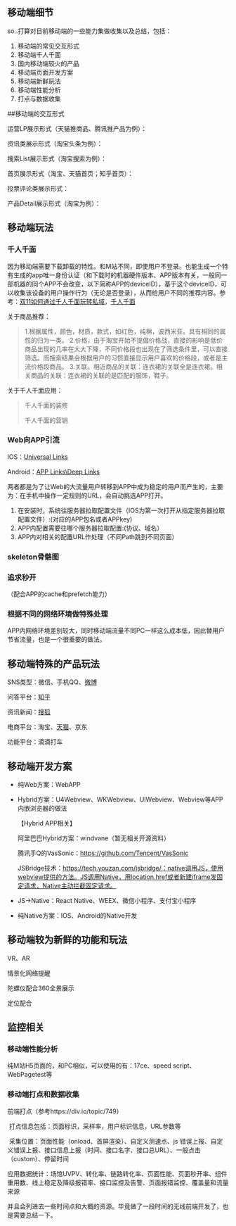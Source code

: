 ## 移动端细节

so..打算对目前移动端的一些能力集做收集以及总结，包括：

1. 移动端的常见交互形式
2. 移动端千人千面
3. 国内移动端较火的产品
4. 移动端页面开发方案
5. 移动端新鲜玩法
6. 移动端性能分析
7. 打点与数据收集



##移动端的交互形式

运营LP展示形式（天猫推商品、腾讯推产品为例）：

资讯类展示形式（淘宝头条为例）：

搜索List展示形式（淘宝搜索为例）：

首页展示形式（淘宝、天猫首页；知乎首页）：

投票评论类展示形式：

产品Detail展示形式（淘宝为例）：



## 移动端玩法

### 千人千面

因为移动端需要下载卸载的特性。和M站不同，即使用户不登录。也能生成一个特有生成的app唯一身份认证（和下载时的机器硬件版本、APP版本有关，一般同一部机器的同个APP不会改变，以下简称APP的deviceID），基于这个deviceID，可以收集该设备的用户操作行为（无论是否登录），从而给用户不同的推荐内容。参考：[双11如何通过千人千面玩转私域](http://www.imaijia.com/qt/8a04289956c12b880156c61f3f420116.shtml)，[千人千面](https://tieba.baidu.com/p/4814297896)

关于商品推荐：

> 1.根据属性，颜色，材质，款式，如红色，纯棉，波西米亚。具有相同的属性的归为一类。
> 2.价格，由于淘宝开始不提倡价格战，直接的影响是低价商品出现的几率在大大下降，不同价格段也出现在了筛选条件里，可以直接筛选。而搜索结果会根据用户的习惯直接显示用户喜欢的价格段，或者是主流价格段商品。
> 3.关联。相近商品的关联：连衣裙的关联全是连衣裙。相关商品的关联：连衣裙的关联的是匹配的服饰，鞋子。

关于千人千面应用：

> 千人千面的装修
>
> 千人千面的营销



### Web向APP引流

IOS：[Universal Links](http://strivingboy.github.io/blog/2015/09/27/ios9/)

Android：[APP Links\Deep Links](http://www.jianshu.com/p/1632be1c2451)

两者都是为了让Web的大流量用户转移到APP中成为稳定的用户而产生的，主要为：在手机中操作一定规则的URL，会自动挑选APP打开。

1. 在安装时，系统往服务器拉取配置文件（IOS为第一次打开从指定服务器拉取配置文件）:(对应的APP包名或者APPkey)
2. APP内配置需要往哪个服务器拉取配置:(协议、域名）
3. APP内对相关的配置URL作处理（不同Path跳到不同页面）



### skeleton骨骼图



### 追求秒开

（配合APP的cache和prefetch能力）



### 根据不同的网络环境做特殊处理

APP内网络环境差别较大，同时移动端流量不同PC一样这么成本低，因此替用户节省流量，也是一个很重要的做法。



## 移动端特殊的产品玩法

SNS类型：微信、手机QQ、[微博](m.weibo.cn/)

问答平台：[知乎](https://www.zhihu.com/)

资讯新闻：[搜狐](https://m.sohu.com/?pvid=000115_3w_index&jump=front)

电商平台：淘宝、[天猫](https://www.tmall.com/#/main)、京东

功能平台：滴滴打车



## 移动端开发方案

- 纯Web方案：WebAPP

- Hybrid方案：U4Webview、WKWebview、UIWebview、Webview等APP内嵌浏览器的做法

  【Hybrid APP相关】

  阿里巴巴Hybrid方案：windvane（暂无相关开源资料）

  腾讯手Q的VasSonic：https://github.com/Tencent/VasSonic

  JSBridge技术：https://tech.youzan.com/jsbridge/：native调用JS，使用webview提供的方法。JS调用Native，用location.href或者新建iframe发固定请求，Native主动拦截固定请求。

- JS->Native：React Native、WEEX、微信小程序、支付宝小程序

- 纯Native方案：IOS、Android的Native开发



## 移动端较为新鲜的功能和玩法

VR、AR

情景化网络提醒

陀螺仪配合360全景展示

定位配合



## 监控相关

### 移动端性能分析

纯M站H5页面的，和PC相似，可以使用的有：17ce、speed script、WebPagetest等



### 移动端打点和数据收集

前端打点（参考https://div.io/topic/749）

​	打点信息包括：页面标识，采样率，用户标识信息，URL参数等

​	采集位置：页面性能（onload、首屏渲染）、自定义测速点、js 错误上报、自定义错误上报、接口信息上报（时间、接口名字、接口总URL）、一般点击（custom）、停留时间

​	应用数据统计：场馆UVPV、转化率、链路转化率、页面性能、页面秒开率、组件重用数、线上稳定及降级报错率、接口监控及告警、页面报错监控、覆盖量和流量来源



并且会列进去一些时间点和大概的资源。毕竟做了一段时间的无线前端开发了，也是需要总结一下。